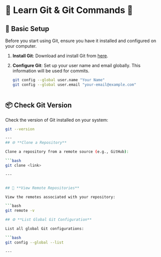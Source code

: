 # 🚀 **Learn Git & Git Commands** 🚀

## 🔧 **Basic Setup**

Before you start using Git, ensure you have it installed and configured on your computer.

1. **Install Git**:
   Download and install Git from [here](https://git-scm.com/).

2. **Configure Git**:
   Set up your user name and email globally. This information will be used for commits.

   ```bash
   git config --global user.name "Your Name"
   git config --global user.email "your-email@example.com"



## 📦 **Check Git Version**

Check the version of Git installed on your system:

```bash
git --version

---
## 🌐 **Clone a Repository**

Clone a repository from a remote source (e.g., GitHub):

```bash
git clone <link>

---


## 🔗 **View Remote Repositories**

View the remotes associated with your repository:

```bash
git remote -v

## ⚙️ **List Global Git Configuration**

List all global Git configurations:

```bash
git config --global --list

---




